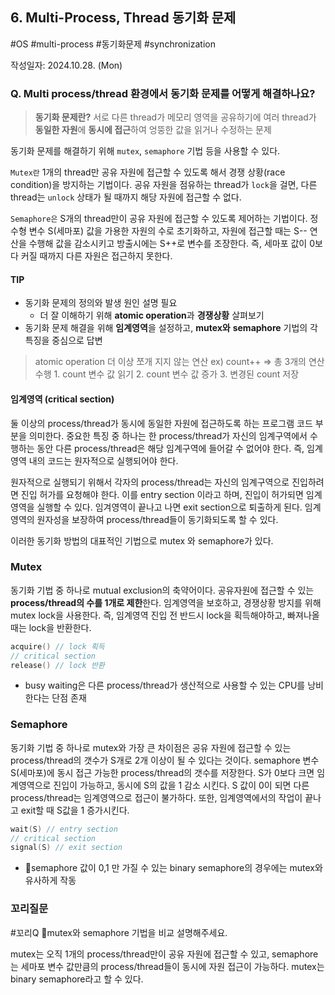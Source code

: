 
## 6. Multi-Process, Thread 동기화 문제
#OS #multi-process #동기화문제 #synchronization

작성일자: 2024.10.28. (Mon)

### Q. Multi process/thread 환경에서 동기화 문제를 어떻게 해결하나요?


> **동기화 문제란?**
	서로 다른 thread가 메모리 영역을 공유하기에 여러 thread가 **동일한 자원**에 **동시에 접근**하여 엉뚱한 값을 읽거나 수정하는 문제


동기화 문제를 해결하기 위해 `mutex`,  `semaphore` 기법 등을 사용할 수 있다.

`Mutex란` 1개의 thread만 공유 자원에 접근할 수 있도록 해서 경쟁 상황(race condition)을 방지하는 기법이다. 공유 자원을 점유하는 thread가 `lock`을 걸면, 다른 thread는 `unlock` 상태가 될 때까지 해당 자원에 접근할 수 없다.

`Semaphore은` S개의 thread만이 공유 자원에 접근할 수 있도록 제어하는 기법이다. 정수형 변수 S(세마포) 값을 가용한 자원의 수로 초기화하고, 자원에 접근할 때는 S-- 연산을 수행해 값을 감소시키고 방출시에는 S++로 변수를 조장한다. 즉, 세마포 값이 0보다 커질 때까지 다른 자원은 접근하지 못한다.


#### TIP
- 동기화 문제의 정의와 발생 원인 설명 필요
	- 더 잘 이해하기 위해 **atomic operation**과 **경쟁상황** 살펴보기
- 동기화 문제 해결을 위해 **임계영역**을 설정하고, 
  **mutex와** **semaphore** 기법의 각 특징을 중심으로 답변

> atomic operation
	더 이상 쪼개 지지 않는 연산
	ex) count++ => 총 3개의 연산 수행
		1. count 변수 값 읽기
		2. count 변수 값 증가
		3. 변경된 count 저장

#### 임계영역 (critical section)
둘 이상의 process/thread가 동시에 동일한 자원에 접근하도록 하는 프로그램 코드 부분을 의미한다. 중요한 특징 중 하나는 한 process/thread가 자신의 임계구역에서 수행하는 동안 다른 process/thread은 해당 임계구역에 들어갈 수 없어야 한다. 즉, 임계영역 내의 코드는 원자적으로 실행되어야 한다.

원자적으로 실행되기 위해서 각자의 process/thread는 자신의 임계구역으로 진입하려면 진입 허가를 요청해야 한다. 이를 entry section 이라고 하며, 진입이 허가되면 임계영역을 실행할 수 있다. 임겨영역이 끝나고 나면 exit section으로 퇴출하게 된다. 임계영역의 원자성을 보장하여 process/thread들이 동기화되도록 할 수 있다.

이러한 동기화 방법의 대표적인 기법으로 mutex 와 semaphore가 있다.

### Mutex
동기화 기법 중 하나로 mutual exclusion의 축약어이다. 공유자원에 접근할 수 있는 **process/thread의 수를 1개로 제한**한다. 임계영역을 보호하고, 경쟁상황 방지를 위해 mutex lock을 사용한다. 즉, 임계영역 진입 전 반드시 lock을 획득해야하고, 빠져나올 때는 lock을 반환한다.

```c
acquire() // lock 획득
// critical section
release() // lock 반환
```
* busy waiting은 다른 process/thread가 생산적으로 사용할 수 있는 CPU를 낭비한다는 단점 존재

### Semaphore
동기화 기법 중 하나로 mutex와 가장 큰 차이점은 공유 자원에 접근할 수 있는 process/thread의 갯수가 S개로 2개 이상이 될 수 있다는 것이다.
semaphore 변수 S(세마포)에 동시 접근 가능한 process/thread의 갯수를 저장한다. S가 0보다 크면 임계영역으로 진입이 가능하고, 동시에 S의 값을 1 감소 시킨다. S 값이 0이 되면 다른 process/thread는 임계영역으로 접근이 불가하다. 또한, 임계영역에서의 작업이 끝나고 exit할 때 S값을 1 증가시킨다.

```c
wait(S) // entry section
// critical section
signal(S) // exit section
```
* semaphore 값이 0,1 만 가질 수 있는 binary semaphore의 경우에는 mutex와 유사하게 작동

### 꼬리질문

#꼬리Q mutex와 semaphore 기법을 비교 설명해주세요.

mutex는 오직 1개의 process/thread만이 공유 자원에 접근할 수 있고, semaphore는 세마포 변수 값만큼의 process/thread들이 동시에 자원 접근이 가능하다. mutex는 binary semaphore라고 할 수 있다.